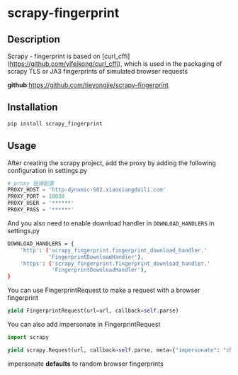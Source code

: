 # scrapy-fingerprint

## Description
Scrapy - fingerprint is based on [curl_cffi] (https://github.com/yifeikong/curl_cffi), which is used in the packaging of scrapy TLS or JA3 fingerprints of simulated browser requests

**github**:https://github.com/tieyongjie/scrapy-fingerprint



## Installation

```bash
pip install scrapy_fingerprint
```

## Usage

After creating the scrapy project, add the proxy by adding the following configuration in settings.py

```python
# proxy 链接配置
PROXY_HOST = 'http-dynamic-S02.xiaoxiangdaili.com'
PROXY_PORT = 10030
PROXY_USER = '******'
PROXY_PASS = '******'
```

And you also need to enable download handler in `DOWNLOAD_HANDLERS` in settings.py

```bash
DOWNLOAD_HANDLERS = {
    'http': ('scrapy_fingerprint.fingerprint_download_handler.'
             'FingerprintDownloadHandler'),
    'https': ('scrapy_fingerprint.fingerprint_download_handler.'
              'FingerprintDownloadHandler'),
}
```

You can use FingerprintRequest to make a request with a browser fingerprint

```python
yield FingerprintRequest(url=url, callback=self.parse)
```

You can also add impersonate in FingerprintRequest

```python
import scrapy

yield scrapy.Request(url, callback=self.parse, meta={"impersonate": "chrome107"})
```

impersonate **defaults** to random browser fingerprints

